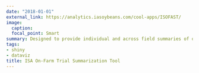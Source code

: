 ```yaml
---
date: "2018-01-01"
external_link: https://analytics.iasoybeans.com/cool-apps/ISOFAST/
image:
  caption: 
  focal_point: Smart
summary: Designed to provide individual and across field summaries of on-farm trials conducted by farmers working with the Iowa Soybean Association.
tags:
- shiny
- dataviz
title: ISA On-Farm Trial Summarization Tool
---
```

